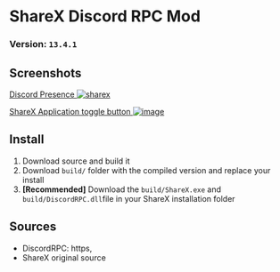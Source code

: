 # ShareX Discord RPC Mod
### Version: `13.4.1` 

## Screenshots
<ins>Discord Presence
![sharex](https://user-images.githubusercontent.com/43515908/114085925-ea232980-98a9-11eb-8124-62e3c014ee75.PNG)

<ins>ShareX Application toggle button
![image](https://user-images.githubusercontent.com/43515908/114086737-e80d9a80-98aa-11eb-8bef-d298cfb8cfda.png)

## Install

1. Download source and build it
2. Download `build/` folder with the compiled version and replace your install
3. **[Recommended]** Download the `build/ShareX.exe` and `build/DiscordRPC.dll`file in your ShareX installation folder
​
## Sources
* DiscordRPC: https,
* ShareX original source
